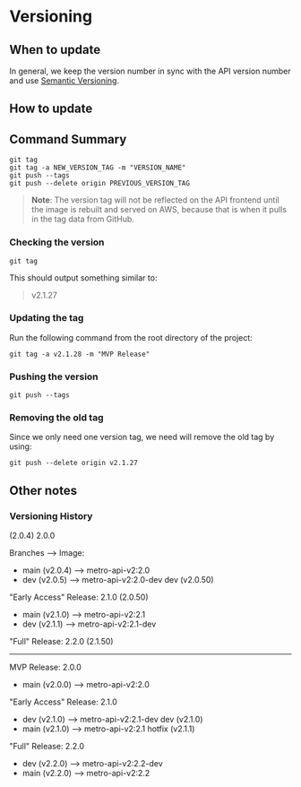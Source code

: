 # Versioning

## When to update
In general, we keep the version number in sync with the API version number and use [Semantic Versioning](https://semver.org/).

## How to update

## Command Summary

``` shell
git tag
git tag -a NEW_VERSION_TAG -m "VERSION_NAME"
git push --tags
git push --delete origin PREVIOUS_VERSION_TAG
```

> **Note**: The version tag will not be reflected on the API frontend until the image is rebuilt and served on AWS, because that is when it pulls in the tag data from GitHub.


### Checking the version

```shell
git tag
```

This should output something similar to:

> v2.1.27

### Updating the tag

Run the following command from the root directory of the project:

```shell
git tag -a v2.1.28 -m "MVP Release"
```


### Pushing the version

```shell
git push --tags
```

### Removing the old tag

Since we only need one version tag, we need will remove the old tag by using:

```shell
git push --delete origin v2.1.27
```



## Other notes

### Versioning History

(2.0.4)
2.0.0

Branches --> Image:
- main (v2.0.4) --> metro-api-v2:2.0
- dev  (v2.0.5) --> metro-api-v2:2.0-dev
  dev  (v2.0.50)

"Early Access" Release: 2.1.0 (2.0.50)

- main (v2.1.0) --> metro-api-v2:2.1
- dev  (v2.1.1) --> metro-api-v2:2.1-dev

"Full" Release: 2.2.0 (2.1.50)


-----------------

MVP Release: 2.0.0
- main (v2.0.0) --> metro-api-v2:2.0

"Early Access" Release: 2.1.0
- dev  (v2.1.0) --> metro-api-v2:2.1-dev
  dev  (v2.1.0)
- main (v2.1.0) --> metro-api-v2:2.1
  hotfix (v2.1.1)

"Full" Release: 2.2.0
- dev  (v2.2.0) --> metro-api-v2:2.2-dev
- main (v2.2.0) --> metro-api-v2:2.2